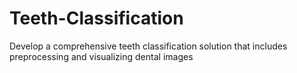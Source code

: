 # Teeth-Classification
Develop a comprehensive teeth classification solution that includes  preprocessing and visualizing dental images

